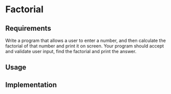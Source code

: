 # Factorial

## Requirements

Write a program that allows a user to enter a number, and then calculate the factorial of that number and print it on screen. Your program should accept and validate user input, find the factorial and print the answer.

## Usage

## Implementation
